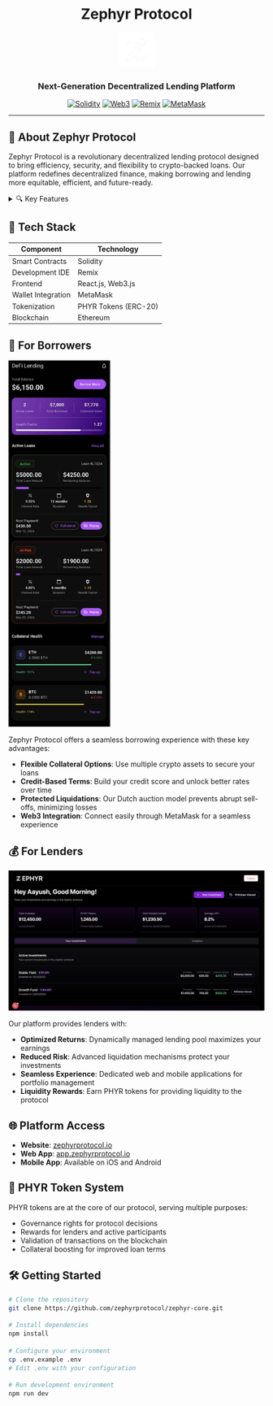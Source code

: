 <div align="center">
  
# Zephyr Protocol

<img src='web/public/zephyrIcon.png' width=70 > 

### Next-Generation Decentralized Lending Platform

[![Solidity](https://img.shields.io/badge/Solidity-0.8.x-363636?style=for-the-badge&logo=solidity&logoColor=white)](https://docs.soliditylang.org/)
[![Web3](https://img.shields.io/badge/Web3-1.x-F16822?style=for-the-badge&logo=web3.js&logoColor=white)](https://web3js.readthedocs.io/)
[![Remix](https://img.shields.io/badge/Remix-IDE-181E29?style=for-the-badge&logo=ethereum&logoColor=white)](https://remix.ethereum.org/)
[![MetaMask](https://img.shields.io/badge/MetaMask-Integration-E2761B?style=for-the-badge&logo=metamask&logoColor=white)](https://metamask.io/)

</div>

---

## 💨 About Zephyr Protocol

Zephyr Protocol is a revolutionary decentralized lending protocol designed to bring efficiency, security, and flexibility to crypto-backed loans. Our platform redefines decentralized finance, making borrowing and lending more equitable, efficient, and future-ready.

<details>
<summary>🔍 Key Features</summary>

- **Multi-Asset Collateral** - Secure loans using multiple crypto assets as collateral
- **Intelligent Credit Scoring** - Rewards responsible users with better borrowing terms
- **Advanced Liquidation Mechanism** - Fair asset recovery through Dutch auction model
- **Dynamic Lending Pool** - Maintains liquidity and stability while optimizing returns for lenders
- **PHYR Tokenization** - Custom token system for blockchain validation

</details>

## 🧩 Tech Stack

| Component | Technology |
|-----------|------------|
| Smart Contracts | Solidity |
| Development IDE | Remix |
| Frontend | React.js, Web3.js |
| Wallet Integration | MetaMask |
| Tokenization | PHYR Tokens (ERC-20) |
| Blockchain | Ethereum |

## 🚀 For Borrowers

<img src="app/assets/mob3.jpeg" width=200>

Zephyr Protocol offers a seamless borrowing experience with these key advantages:

- **Flexible Collateral Options**: Use multiple crypto assets to secure your loans
- **Credit-Based Terms**: Build your credit score and unlock better rates over time
- **Protected Liquidations**: Our Dutch auction model prevents abrupt sell-offs, minimizing losses
- **Web3 Integration**: Connect easily through MetaMask for a seamless experience

## 💰 For Lenders

<img src="web/public/webDash.jpg">

Our platform provides lenders with:

- **Optimized Returns**: Dynamically managed lending pool maximizes your earnings
- **Reduced Risk**: Advanced liquidation mechanisms protect your investments
- **Seamless Experience**: Dedicated web and mobile applications for portfolio management
- **Liquidity Rewards**: Earn PHYR tokens for providing liquidity to the protocol

## 🌐 Platform Access

- **Website**: [zephyrprotocol.io](https://zephyrprotocol.io)
- **Web App**: [app.zephyrprotocol.io](https://app.zephyrprotocol.io)
- **Mobile App**: Available on iOS and Android

## 🔄 PHYR Token System

PHYR tokens are at the core of our protocol, serving multiple purposes:

- Governance rights for protocol decisions
- Rewards for lenders and active participants
- Validation of transactions on the blockchain
- Collateral boosting for improved loan terms

## 🛠️ Getting Started

```bash
# Clone the repository
git clone https://github.com/zephyrprotocol/zephyr-core.git

# Install dependencies
npm install

# Configure your environment
cp .env.example .env
# Edit .env with your configuration

# Run development environment
npm run dev